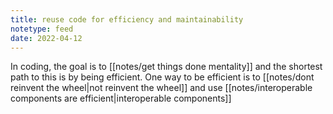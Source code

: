 ```yaml
---
title: reuse code for efficiency and maintainability
notetype: feed
date: 2022-04-12
---
```

In coding, the goal is to [[notes/get things done mentality]] and the shortest path to this is by being efficient. One way to be efficient is to [[notes/dont reinvent the wheel|not reinvent the wheel]] and use [[notes/interoperable components are efficient|interoperable components]]